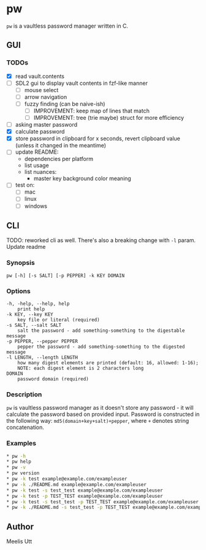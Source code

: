 # pw

`pw` is a vaultless password manager written in C.

## GUI

### TODOs

- [x] read vault.contents
- [ ] SDL2 gui to display vault contents in fzf-like manner
	- [ ] mouse select
	- [ ] arrow navigation
	- [ ] fuzzy finding (can be naive-ish)
		- [ ] IMPROVEMENT: keep map of lines that match
		- [ ] IMPROVEMENT: tree (trie maybe) struct for more efficiency
- [ ] asking master password
- [x] calculate password
- [x] store password in clipboard for x seconds, revert clipboard value (unless it changed in the meantime)
- [ ] update README:
	- dependencies per platform
	- list usage
	- list nuances:
		- master key background color meaning
- [ ] test on:
	- [ ] mac
	- [ ] linux
	- [ ] windows

## CLI

TODO: reworked cli as well. There's also a breaking change with `-l` param. Update readme

### Synopsis

```text
pw [-h] [-s SALT] [-p PEPPER] -k KEY DOMAIN
```

### Options

```text
-h, -help, --help, help
	print help
-k KEY, --key KEY
	key file or literal (required)
-s SALT, --salt SALT
	salt the password - add something-something to the digestable message
-p PEPPER, --pepper PEPPER
	pepper the password - add something-something to the digested message
-l LENGTH, --length LENGTH
	how many digest elements are printed (default: 16, allowed: 1-16);
	NOTE: each digest element is 2 characters long
DOMAIN
	password domain (required)
```

### Description

`pw` is vaultless password manager as it doesn't store any password - it will calculate the password based on provided input.
Password is constructed in the following way: `md5(domain+key+salt)+pepper`, where `+` denotes string concatenation.

### Examples

```sh
* pw -h
* pw help
* pw -v
* pw version
* pw -k test example@example.com/exampleuser
* pw -k ./README.md example@example.com/exampleuser
* pw -k test -s test_test example@example.com/exampleuser
* pw -k test -p TEST_TEST example@example.com/exampleuser
* pw -k test -s test_test -p TEST_TEST example@example.com/exampleuser
* pw -k ./README.md -s test_test -p TEST_TEST example@example.com/exampleuser
```

## Author

Meelis Utt
